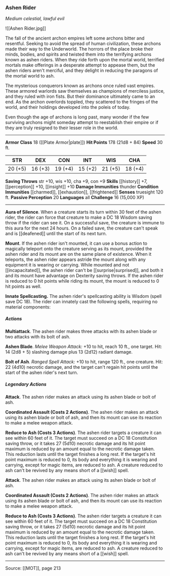 ### Ashen Rider
_Medium celestial, lawful evil_

![[Ashen Rider.jpg]]

The fall of the ancient archon empires left some archons bitter and resentful. Seeking to avoid the spread of human civilization, these archons made their way to the Underworld. The horrors of the place broke their minds, bodies, and spirits and twisted them into the terrifying archons known as ashen riders. When they ride forth upon the mortal world, terrified mortals make offerings in a desperate attempt to appease them, but the ashen riders aren't merciful, and they delight in reducing the paragons of the mortal world to ash.

The mysterious conquerors known as archons once ruled vast empires. These armored warlords saw themselves as champions of merciless justice, and they ruled with iron fists. But their dominance ultimately came to an end. As the archon overlords toppled, they scattered to the fringes of the world, and their holdings developed into the poleis of today.

Even though the age of archons is long past, many wonder if the few surviving archons might someday attempt to reestablish their empire or if they are truly resigned to their lesser role in the world.




---

**Armor Class** 18 ([[Plate Armor|plate]])
**Hit Points** 178 (21d8 + 84)
**Speed** 30 ft.

| STR     | DEX     | CON     | INT     | WIS     | CHA     |
|---------|---------|---------|---------|---------|---------|
| 20 (+5) | 16 (+3) | 19 (+4) | 15 (+2) | 21 (+5) | 18 (+4) |

**Saving Throws** str +10, wis +10, cha +9, con +9
**Skills** [[history]] +7, [[perception]] +10, [[insight]] +10
**Damage Immunities** thunder
**Condition Immunities** [[charmed]], [[exhaustion]], [[frightened]]
**Senses** truesight 120 ft.
**Passive Perception** 20
**Languages** all
**Challenge** 16 (15,000 XP)

---

**Aura of Silence**. When a creature starts its turn within 30 feet of the ashen rider, the rider can force that creature to make a DC 18 Wisdom saving throw if the rider can see it. On a successful save, the creature is immune to this aura for the next 24 hours. On a failed save, the creature can't speak and is [[deafened]] until the start of its next turn.

**Mount**. If the ashen rider isn't mounted, it can use a bonus action to magically teleport onto the creature serving as its mount, provided the ashen rider and its mount are on the same plane of existence. When it teleports, the ashen rider appears astride the mount along with any equipment it is wearing or carrying. While mounted and not [[incapacitated]], the ashen rider can't be [[surprise|surprised]], and both it and its mount have advantage on Dexterity saving throws. If the ashen rider is reduced to 0 hit points while riding its mount, the mount is reduced to 0 hit points as well.

**Innate Spellcasting.** The ashen rider's spellcasting ability is Wisdom (spell save DC 18). The rider can innately cast the following spells, requiring no material components:

##### Actions
**Multiattack**. The ashen rider makes three attacks with its ashen blade or two attacks with its bolt of ash.

**Ashen Blade**. _Melee Weapon Attack:_ +10 to hit, reach 10 ft., one target. Hit: 14 (2d8 + 5) slashing damage plus 13 (2d12) radiant damage.

**Bolt of Ash**. _Ranged Spell Attack:_ +10 to hit, range 120 ft., one creature. Hit: 22 (4d10) necrotic damage, and the target can't regain hit points until the start of the ashen rider's next turn.

##### Legendary Actions
**Attack**. The ashen rider makes an attack using its ashen blade or bolt of ash.

**Coordinated Assault (Costs 2 Actions)**. The ashen rider makes an attack using its ashen blade or bolt of ash, and then its mount can use its reaction to make a melee weapon attack.

**Reduce to Ash (Costs 3 Actions)**. The ashen rider targets a creature it can see within 60 feet of it. The target must succeed on a DC 18 Constitution saving throw, or it takes 27 (5d10) necrotic damage and its hit point maximum is reduced by an amount equal to the necrotic damage taken. This reduction lasts until the target finishes a long rest. If the target's hit point maximum is reduced to 0, its body and everything it is wearing and carrying, except for magic items, are reduced to ash. A creature reduced to ash can't be revived by any means short of a [[wish]] spell.

**Attack**. The ashen rider makes an attack using its ashen blade or bolt of ash.

**Coordinated Assault (Costs 2 Actions)**. The ashen rider makes an attack using its ashen blade or bolt of ash, and then its mount can use its reaction to make a melee weapon attack.

**Reduce to Ash (Costs 3 Actions)**. The ashen rider targets a creature it can see within 60 feet of it. The target must succeed on a DC 18 Constitution saving throw, or it takes 27 (5d10) necrotic damage and its hit point maximum is reduced by an amount equal to the necrotic damage taken. This reduction lasts until the target finishes a long rest. If the target's hit point maximum is reduced to 0, its body and everything it is wearing and carrying, except for magic items, are reduced to ash. A creature reduced to ash can't be revived by any means short of a [[wish]] spell.


---

Source: [[MOT]], page 213